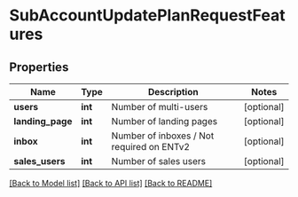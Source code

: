 # SubAccountUpdatePlanRequestFeatures

## Properties
Name | Type | Description | Notes
------------ | ------------- | ------------- | -------------
**users** | **int** | Number of multi-users | [optional] 
**landing_page** | **int** | Number of landing pages | [optional] 
**inbox** | **int** | Number of inboxes / Not required on ENTv2 | [optional] 
**sales_users** | **int** | Number of sales users | [optional] 

[[Back to Model list]](../README.md#documentation-for-models) [[Back to API list]](../README.md#documentation-for-api-endpoints) [[Back to README]](../README.md)


